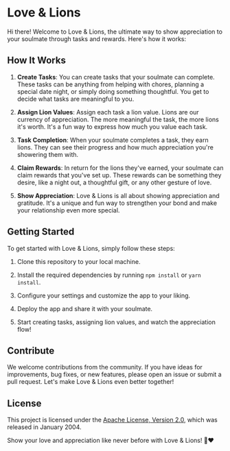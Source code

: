 # Love & Lions

Hi there! Welcome to Love & Lions, the ultimate way to show appreciation to your soulmate through tasks and rewards. Here's how it works:

## How It Works

1. **Create Tasks**: You can create tasks that your soulmate can complete. These tasks can be anything from helping with chores, planning a special date night, or simply doing something thoughtful. You get to decide what tasks are meaningful to you.

2. **Assign Lion Values**: Assign each task a lion value. Lions are our currency of appreciation. The more meaningful the task, the more lions it's worth. It's a fun way to express how much you value each task.

3. **Task Completion**: When your soulmate completes a task, they earn lions. They can see their progress and how much appreciation you're showering them with.

4. **Claim Rewards**: In return for the lions they've earned, your soulmate can claim rewards that you've set up. These rewards can be something they desire, like a night out, a thoughtful gift, or any other gesture of love.

5. **Show Appreciation**: Love & Lions is all about showing appreciation and gratitude. It's a unique and fun way to strengthen your bond and make your relationship even more special.

## Getting Started

To get started with Love & Lions, simply follow these steps:

1. Clone this repository to your local machine.

2. Install the required dependencies by running `npm install` or `yarn install`.

3. Configure your settings and customize the app to your liking.

4. Deploy the app and share it with your soulmate.

5. Start creating tasks, assigning lion values, and watch the appreciation flow!

## Contribute

We welcome contributions from the community. If you have ideas for improvements, bug fixes, or new features, please open an issue or submit a pull request. Let's make Love & Lions even better together!

## License

This project is licensed under the [Apache License, Version 2.0](LICENSE), which was released in January 2004.

Show your love and appreciation like never before with Love & Lions! 🦁❤️
